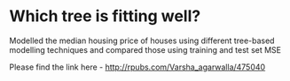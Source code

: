 # Which tree is fitting well?
Modelled the median housing price of houses using different tree-based modelling techniques and compared those using training and test set MSE

Please find the link here - http://rpubs.com/Varsha_agarwalla/475040
